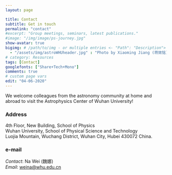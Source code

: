 ```yaml
---
layout: page

title: Contact
subtitle: Get in touch
permalink: "contact"
#excerpt: "Group meetings, seminars, latest publications."
#image: "/img/image/ps-journey.jpg"
show-avatar: true
bigimg:	# /path/to/img - or multiple entries <- "Path": "Description">
  - "/assets/img/astroWHUheader.jpg" : "Photo by Xiaoming Jiang (蒋效铭)"
# category: Resources
tags: [Contact]
googlefonts: ["Share+Tech+Mono"]
comments: true
# custom page vars
edit: "04-06-2020"
---
```


We welcome colleagues from the astronomy community at home and abroad to visit the Astrophysics Center of Wuhan University! 

### Address

   4th Floor, New Building, School of Physics  
   Wuhan University, School of Physical Science and Technology  
   Luojia Mountain, Wuchang District, Wuhan City, Hubei   430072 China.

### e-mail

   *Contact*: Na Wei (魏娜)  
   *Email*: weina@whu.edu.cn
